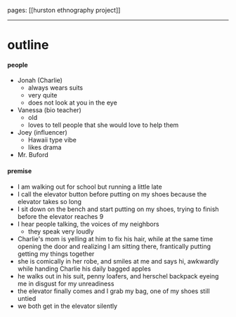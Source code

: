 pages: [[hurston ethnography project]]

___

# outline

#### people
- Jonah (Charlie)
	- always wears suits
	- very quite
	- does not look at you in the eye 
- Vanessa (bio teacher)
	- old
	- loves to tell people that she would love to help them
- Joey (influencer)
	- Hawaii type vibe
	- likes drama
- Mr. Buford


#### premise
- I am walking out for school but running a little late
- I call the elevator button before putting on my shoes because the elevator takes so long
- I sit down on the bench and start putting on my shoes, trying to finish before the elevator reaches 9 
- I hear people talking, the voices of my neighbors
	- they speak very loudly
- Charlie's mom is yelling at him to fix his hair, while at the same time opening the door and realizing I am sitting there, frantically putting getting my things together
- she is comically in her robe, and smiles at me and says hi, awkwardly while handing Charlie his daily bagged apples
- he walks out in his suit, penny loafers, and herschel backpack eyeing me in disgust for my unreadiness
- the elevator finally comes and I grab my bag, one of my shoes still untied
- we both get in the elevator silently

